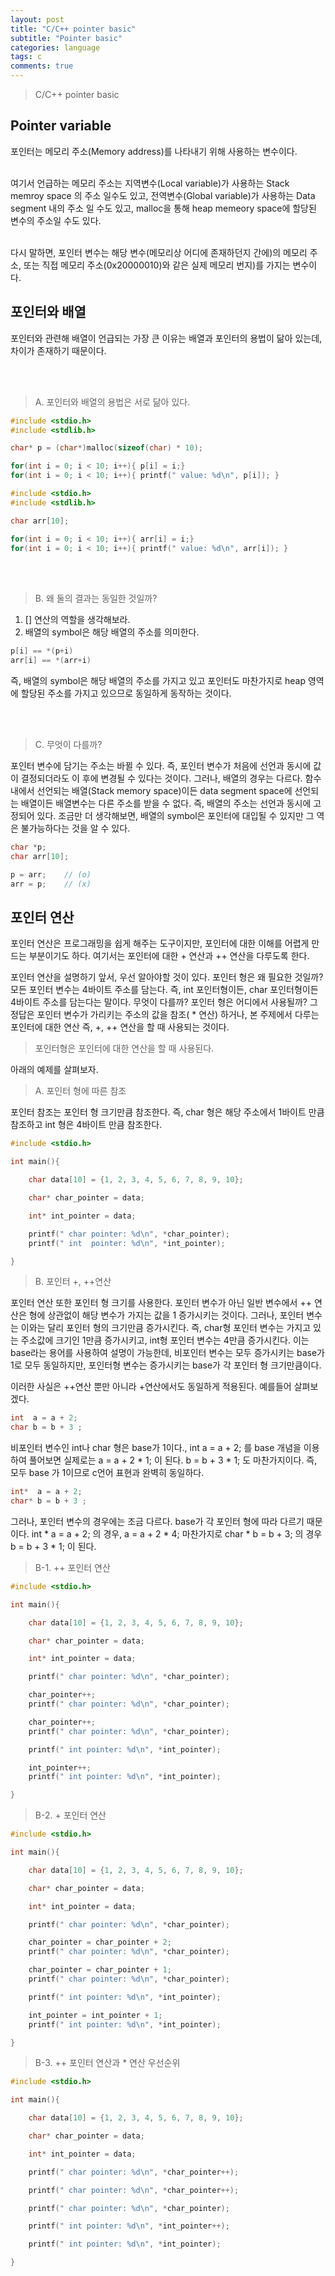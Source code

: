 ```yaml
---
layout: post
title: "C/C++ pointer basic"
subtitle: "Pointer basic"
categories: language
tags: c
comments: true
---
```


>C/C++ pointer basic

## Pointer variable

포인터는 메모리 주소(Memory address)를 나타내기 위해 사용하는 변수이다.<br><br>

여기서 언급하는 메모리 주소는 지역변수(Local variable)가 사용하는 Stack memroy space 의 주소 일수도 있고,
전역변수(Global variable)가 사용하는 Data segment 내의 주소 일 수도 있고, 
malloc을 통해 heap memeory space에 할당된 변수의 주소일 수도 있다.<br><br>

다시 말하면, 포인터 변수는 해당 변수(메모리상 어디에 존재하던지 간에)의 메모리 주소, 또는 직접 메모리 주소(0x20000010)와 같은 실제 메모리 번지)를 가지는 변수이다.

## 포인터와 배열

포인터와 관련해 배열이 언급되는 가장 큰 이유는 배열과 포인터의 용법이 닮아 있는데, 차이가 존재하기 때문이다.

<br><br>

>A. 포인터와 배열의 용법은 서로 닮아 있다.

```C
#include <stdio.h>
#include <stdlib.h>

char* p = (char*)malloc(sizeof(char) * 10);

for(int i = 0; i < 10; i++){ p[i] = i;}
for(int i = 0; i < 10; i++){ printf(" value: %d\n", p[i]); }
```

```C
#include <stdio.h>
#include <stdlib.h>

char arr[10]; 

for(int i = 0; i < 10; i++){ arr[i] = i;}
for(int i = 0; i < 10; i++){ printf(" value: %d\n", arr[i]); }
```

<br><br>

>B. 왜 둘의 결과는 동일한 것일까? 

1. [] 연산의 역할을 생각해보라.
2. 배열의 symbol은 해당 배열의 주소를 의미한다.


```c
p[i] == *(p+i)
arr[i] == *(arr+i)
```

즉, 배열의 symbol은 해당 배열의 주소를 가지고 있고 포인터도 마찬가지로 heap 영역에 할당된 주소를 가지고 있으므로 동일하게 동작하는 것이다.

<br><br>

>C. 무엇이 다를까?

포인터 변수에 담기는 주소는 바뀔 수 있다. 즉, 포인터 변수가 처음에 선언과 동시에 값이 결정되더라도 이 후에 변경될 수 있다는 것이다. 그러나, 배열의 경우는 다르다.
함수내에서 선언되는 배열(Stack memory space)이든 data segment space에 선언되는 배열이든 배열변수는 다른 주소를 받을 수 없다. 즉, 배열의 주소는 선언과 동시에 고정되어 있다.
조금만 더 생각해보면, 배열의 symbol은 포인터에 대입될 수 있지만 그 역은 불가능하다는 것을 알 수 있다.

```c
char *p;
char arr[10];

p = arr;	// (o)
arr = p;	// (x)
```

## 포인터 연산

포인터 연산은 프로그래밍을 쉽게 해주는 도구이지만, 포인터에 대한 이해를 어렵게 만드는 부분이기도 하다. 여기서는 포인터에 대한 + 연산과 ++ 연산을 다루도록 한다.<br>

포인터 연산을 설명하기 앞서, 우선 알아야할 것이 있다. 포인터 형은 왜 필요한 것일까? 모든 포인터 변수는 4바이트 주소를 담는다. 즉, int 포인터형이든, char 포인터형이든 4바이트 주소를 담는다는 말이다.
무엇이 다를까? 포인터 형은 어디에서 사용될까? 그 정답은 포인터 변수가 가리키는 주소의 값을 참조( * 연산) 하거나, 본 주제에서 다루는 포인터에 대한 연산 즉, +, ++ 연산을 할 때 사용되는 것이다.

>포인터형은 포인터에 대한 연산을 할 때 사용된다.

아래의 예제를 살펴보자.

>A. 포인터 형에 따른 참조

포인터 참조는 포인터 형 크기만큼 참조한다. 즉, char 형은 해당 주소에서 1바이트 만큼 참조하고 int 형은 4바이트 만큼 참조한다.

```c
#include <stdio.h>

int main(){

	char data[10] = {1, 2, 3, 4, 5, 6, 7, 8, 9, 10};

	char* char_pointer = data;

	int* int_pointer = data;

	printf(" char pointer: %d\n", *char_pointer);
	printf(" int  pointer: %d\n", *int_pointer);

}
```

>B. 포인터 +, ++연산

포인터 연산 또한 포인터 형 크기를 사용한다. 포인터 변수가 아닌 일반 변수에서 ++ 연산은 형에 상관없이 해당 변수가 가지는 값을 1 증가시키는 것이다. 
그러나, 포인터 변수는 이와는 달리 포인터 형의 크기만큼 증가시킨다. 즉, char형 포인터 변수는 가지고 있는 주소값에 크기인 1만큼 증가시키고, int형 포인터 변수는 4만큼 증가시킨다.
이는 base라는 용어를 사용하여 설명이 가능한데, 비포인터 변수는 모두 증가시키는 base가 1로 모두 동일하지만, 포인터형 변수는 증가시키는 base가 각 포인터 형 크기만큼이다.<br>

이러한 사실은 ++연산 뿐만 아니라 +연산에서도 동일하게 적용된다. 예를들어 살펴보겠다. 

```c
int  a = a + 2;
char b = b + 3 ;
```

비포인터 변수인 int나 char 형은 base가 1이다., int a = a + 2; 를 base 개념을 이용하여 풀어보면 실제로는 a = a + 2 * 1; 이 된다. b = b + 3 * 1; 도 마찬가지이다.
즉, 모두 base 가 1이므로 c언어 표현과 완벽히 동일하다.

```c
int*  a = a + 2;
char* b = b + 3 ;
```

그러나, 포인터 변수의 경우에는 조금 다르다. base가 각 포인터 형에 따라 다르기 때문이다. int * a = a + 2; 의 경우, a = a + 2 * 4; 마찬가지로 char * b = b + 3; 의 경우 b = b + 3 * 1; 이 된다.


>B-1. ++ 포인터 연산

```c
#include <stdio.h>

int main(){

	char data[10] = {1, 2, 3, 4, 5, 6, 7, 8, 9, 10};

	char* char_pointer = data;

	int* int_pointer = data;

	printf(" char pointer: %d\n", *char_pointer);

	char_pointer++;
	printf(" char pointer: %d\n", *char_pointer);

	char_pointer++;
	printf(" char pointer: %d\n", *char_pointer);

	printf(" int pointer: %d\n", *int_pointer);

	int_pointer++;
	printf(" int pointer: %d\n", *int_pointer);

}
```

>B-2. + 포인터 연산

```c
#include <stdio.h>

int main(){

	char data[10] = {1, 2, 3, 4, 5, 6, 7, 8, 9, 10};

	char* char_pointer = data;

	int* int_pointer = data;

	printf(" char pointer: %d\n", *char_pointer);

	char_pointer = char_pointer + 2;
	printf(" char pointer: %d\n", *char_pointer);

	char_pointer = char_pointer + 1;
	printf(" char pointer: %d\n", *char_pointer);

	printf(" int pointer: %d\n", *int_pointer);

	int_pointer = int_pointer + 1;
	printf(" int pointer: %d\n", *int_pointer);

}
```

>B-3. ++ 포인터 연산과 * 연산 우선순위

```c
#include <stdio.h>

int main(){

	char data[10] = {1, 2, 3, 4, 5, 6, 7, 8, 9, 10};

	char* char_pointer = data;

	int* int_pointer = data;

	printf(" char pointer: %d\n", *char_pointer++);

	printf(" char pointer: %d\n", *char_pointer++);

	printf(" char pointer: %d\n", *char_pointer);

	printf(" int pointer: %d\n", *int_pointer++);

	printf(" int pointer: %d\n", *int_pointer);

}
```










